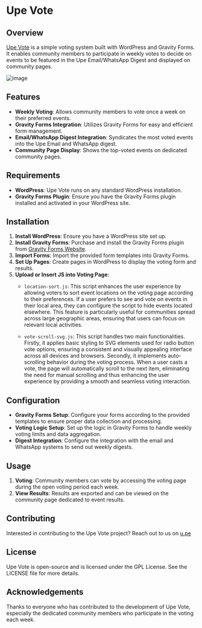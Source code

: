 # Upe Vote

## Overview
[Upe Vote](https://u.pe/vote/) is a simple voting system built with WordPress and Gravity Forms. It enables community members to participate in weekly votes to decide on events to be featured in the Upe Email/WhatsApp Digest and displayed on community pages.

![image](https://github.com/0xUpe/vote/assets/168289188/4e163315-ea79-4205-b4d3-8e01df6e748b)


## Features
- **Weekly Voting**: Allows community members to vote once a week on their preferred events.
- **Gravity Forms Integration**: Utilizes Gravity Forms for easy and efficient form management.
- **Email/WhatsApp Digest Integration**: Syndicates the most voted events into the Upe Email and WhatsApp digest.
- **Community Page Display**: Shows the top-voted events on dedicated community pages.

## Requirements
- **WordPress**: Upe Vote runs on any standard WordPress installation.
- **Gravity Forms Plugin**: Ensure you have the Gravity Forms plugin installed and activated in your WordPress site.

## Installation
1. **Install WordPress**: Ensure you have a WordPress site set up.
2. **Install Gravity Forms**: Purchase and install the Gravity Forms plugin from [Gravity Forms Website](https://www.gravityforms.com/).
3. **Import Forms**: Import the provided form templates into Gravity Forms.
4. **Set Up Pages**: Create pages in WordPress to display the voting form and results.
5. **Upload or Insert JS into Voting Page**:
   - `location-sort.js`: This script enhances the user experience by allowing voters to sort event locations on the voting page according to their preferences. If a user prefers to see and vote on events in their local area, they can configure the script to hide events located elsewhere. This feature is particularly useful for communities spread across large geographic areas, ensuring that users can focus on relevant local activities.
   
   - `vote-scroll-svg.js`: This script handles two main functionalities. Firstly, it applies basic styling to SVG elements used for radio button vote options, ensuring a consistent and visually appealing interface across all devices and browsers. Secondly, it implements auto-scrolling behavior during the voting process. When a user casts a vote, the page will automatically scroll to the next item, eliminating the need for manual scrolling and thus enhancing the user experience by providing a smooth and seamless voting interaction.


## Configuration
- **Gravity Forms Setup**: Configure your forms according to the provided templates to ensure proper data collection and processing.
- **Voting Logic Setup**: Set up the logic in Gravity Forms to handle weekly voting limits and data aggregation.
- **Digest Integration**: Configure the integration with the email and WhatsApp systems to send out weekly digests.

## Usage
1. **Voting**: Community members can vote by accessing the voting page during the open voting period each week.
2. **View Results**: Results are exported  and can be viewed on the community page dedicated to event results.

## Contributing
Interested in contributing to the Upe Vote project? Reach out to us on [u.pe](https://u.pe/)

## License
Upe Vote is open-source and is licensed under the GPL License. See the LICENSE file for more details.

## Acknowledgements
Thanks to everyone who has contributed to the development of Upe Vote, especially the dedicated community members who participate in the voting each week.

